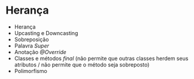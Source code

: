 # Herança

- Herança
- Upcasting e Downcasting
- Sobreposição
- Palavra *Super*
- Anotação *@Override*
- Classes e métodos *final* (não permite que outras classes herdem seus atributos /
                             não permite que o método seja sobreposto)
- Polimorfismo
